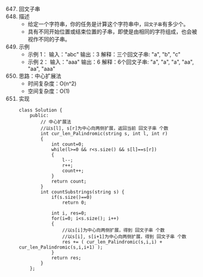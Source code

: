 

647. 回文子串
1. 描述
    - 给定一个字符串，你的任务是计算这个字符串中，`回文子串`有多少个。
    - 具有不同开始位置或结束位置的子串，即使是由相同的字符组成，也会被视作不同的子串。
2. 示例
    - 示例 1：
    输入："abc"
    输出：3
    解释：三个回文子串: "a", "b", "c"
    - 示例 2：
    输入："aaa"
    输出：6
    解释：6个回文子串: "a", "a", "a", "aa", "aa", "aaa"
3. 思路：中心扩展法
    - 时间复杂度：O(n^2)
    - 空间复杂度：O(1)
4. 实现
    ```
    class Solution {
        public:    
            // 中心扩展法
            //以s[l], s[r]为中心向两侧扩展，返回当前 回文子串 个数
            int cur_len_Palindromic(string s, int l, int r)
            {
                int count=0;
                while(l>=0 && r<s.size() && s[l]==s[r])
                {            
                    l--;
                    r++;
                    count++;
                }
                return count;
            } 
            int countSubstrings(string s) {
                if(s.size()==0)
                    return 0;

                int i, res=0;
                for(i=0; i<s.size(); i++)
                {
                    //以s[i]为中心向两侧扩展，得到 回文子串 个数
                    //以s[i], s[i+1]为中心向两侧扩展，得到 回文子串 个数
                    res += ( cur_len_Palindromic(s,i,i) + cur_len_Palindromic(s,i,i+1) );                
                }
                return res;
            }              
        };    
    ```